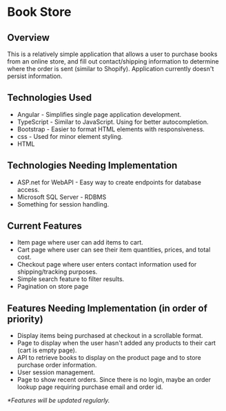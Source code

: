<h1>Book Store</h1>
<h2>Overview</h2>
<p>This is a relatively simple application that allows a user to purchase books from an online store, and fill out contact/shipping information to determine where the order is sent (similar to Shopify). Application currently doesn't persist information.</p>
<h2>Technologies Used</h2>
<ul>
  <li>Angular - Simplifies single page application development.</li>
  <li>TypeScript - Similar to JavaScript. Using for better autocompletion.</li>
  <li>Bootstrap - Easier to format HTML elements with responsiveness.</li>
  <li>css - Used for minor element styling.</li>
  <li>HTML</li>
</ul>
<h2>Technologies Needing Implementation</h2>
<ul>
  <li>ASP.net for WebAPI - Easy way to create endpoints for database access.</li>
  <li>Microsoft SQL Server - RDBMS</li>
  <li>Something for session handling.</li>
</ul>

<h2>Current Features</h2>
<ul>
  <li>Item page where user can add items to cart.</li>
  <li>Cart page where user can see their item quantities, prices, and total cost.</li>
  <li>Checkout page where user enters contact information used for shipping/tracking purposes.</li>
  <li>Simple search feature to filter results.</li>
  <li>Pagination on store page</li>
</ul>
<h2>Features Needing Implementation (in order of priority)</h2>
<ul>
  <li>Display items being purchased at checkout in a scrollable format.</li>
  <li>Page to display when the user hasn't added any products to their cart (cart is empty page).</li>
  <li>API to retrieve books to display on the product page and to store purchase order information.</li>
  <li>User session management.</li>
  <li>Page to show recent orders. Since there is no login, maybe an order lookup page requiring purchase email and order id.</li>
</ul>
<p><i>*Features will be updated regularly.</i></p>
